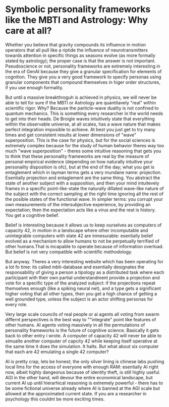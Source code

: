 
# Symbolic personality frameworks like the MBTI and Astrology: Why care at all?


Whether you believe that gravity compounds its influence in motion operators that all pull like a riptide the influence of neurotransmitters towards attention in specific things as seasons evolve (as more formally stated by astrology); the proper case is that the answer is not important. Pseudoscience or not, personality frameworks are extremely interesting in the era of GenAI because they give a granular specification for elements of cognition. They give you a very good framework to specify personas using granular components that compound themselves in higer order structures, if you use enough formality.

But until a massive breakthroguh is achieved in physics, we will never be able to tell for sure if the MBTI or Astrology are quantitavely "real" within scientific rigor. Why? Because the particle-wave duality is not confined to quantum mechanics. This is something every researcher in the world needs to get into their heads. De Broigle waves intuitively state that everything within the observable universe, at all scales, has a wave nature that makes perfect integration imposible to achieve. At best you just get to try many times and get consistent results at lower dimensions of "wave" superposition. This is the case for physics, but for the social sciences is extremely complex because for the study of human behavior theres way too much "wave superposition" -  theres some intuitive reasoning that gets you to think that these personality frameworks are real by the measure of personal empirical evidence (depending on how naturally intuitive your personality disposition is ofc), but at the end of the day; what you get is entaglement which in layman terms gets a very mundane name: projection. Esentially projection and entaglement are the same thing. You abstract the state of another subject with a supposition, and then your mind intuitevely frames in a specific point-like-state the naturally dillated wave-like nature of the subject with the correct sampling at the right time ignoring all the rest of the posible states of the functional wave. In simpler terms: you corrupt your own measurements of the intersubjective experience, by providing an expectation; then the expectation acts like a virus and the rest is history. You get a cognitive belief.

Belief is interesting because it allows us to keep ourselves as computers of capacity 42, in motion in a landscape where other incomputable and unintegrable computers with state 42 are inmesurable: esentially belief evolved as a mechanism to allow humans to not be perpetually terrified of other humans.That is incapable to operate because of information overload. But belief is not very compatible with scientific methodology. 

But anyway. Theres a very interesting website which has been operating for a lot fo time: its called mbti-database and esentially designates the responsability of giving a person a tipology as a distributed task where each participant with their own partial understandment provide a projection and vote for a specific type of the analyzed subject: if the projections repeat themselves enough (like a spiking neural net), and a type gets a significant higher voting that all other types, then you get a high chance of getting a well grounded type, unless the subject is an actor shifting personas for every role.

Very large scale councils of real people or ai agents all voting from swarm differnt perspectives is the best way to ""integrate" point like features of other humans. AI agents voting massively in all the permutations of personality frameworks is the future of cognitive science. Basically it gets back to other entry i wrote. A computer of capacity 42 will never be able to simualte another computer of capcity 42 while keeping itself operative at the same time it does the simulation. It halts. But what about six computer that each are 42 emulating a single 42 computer?

AI is pretty crap, lets be honest; the only silver lining is chinese labs pushing local llms for the access of everyone with enough RAM: esentially AI right now, albeit highly dangeorus because of identity theft, is still highly useful. AGI in the other hand, will devour the entire economical landscape, but current AI up until hierarhical reasoning is extremely powerful - there has to be some fictional universe already where AI is banned at the AGI scale but allowed at the approximated current state. If you are a researcher in psychology this couldnt be more exciting times.

